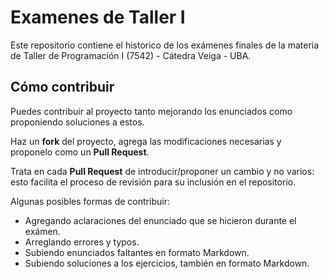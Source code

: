 # Examenes de Taller I

Este repositorio contiene el historico de los exámenes finales
de la materia de Taller de Programación I (7542) - Cátedra Veiga - UBA.

## Cómo contribuir

Puedes contribuir al proyecto tanto mejorando los enunciados como
proponiendo soluciones a estos.

Haz un **fork** del proyecto, agrega las modificaciones necesarias y
proponelo como un **Pull Request**.

Trata en cada **Pull Request** de introducir/proponer un cambio y
no varios: esto facilita el proceso de revisión para su inclusión
en el repositorio.

Algunas posibles formas de contribuir:

 - Agregando aclaraciones del enunciado que se hicieron durante el exámen.
 - Arreglando errores y typos.
 - Subiendo enunciados faltantes en formato Markdown.
 - Subiendo soluciones a los ejercicios, también en formato Markdown.


